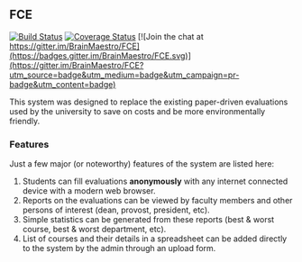## FCE

[![Build Status](https://travis-ci.org/BrainMaestro/FCE.svg)](https://travis-ci.org/BrainMaestro/FCE)
[![Coverage Status](https://coveralls.io/repos/github/BrainMaestro/FCE/badge.svg?branch=develop)](https://coveralls.io/github/BrainMaestro/FCE?branch=develop)
[![Join the chat at https://gitter.im/BrainMaestro/FCE](https://badges.gitter.im/BrainMaestro/FCE.svg)](https://gitter.im/BrainMaestro/FCE?utm_source=badge&utm_medium=badge&utm_campaign=pr-badge&utm_content=badge)

This system was designed to replace the existing paper-driven evaluations used by the university to save on costs and be more environmentally friendly.

### Features
Just a few major (or noteworthy) features of the system are listed here:  

1. Students can fill evaluations **anonymously** with any internet connected device with a modern web browser.   
1. Reports on the evaluations can be viewed by faculty members and other persons of interest (dean, provost, president, etc).   
1. Simple statistics can be generated from these reports (best & worst course, best & worst department, etc).   
1. List of courses and their details in a spreadsheet can be added directly to the system by the admin through an upload form.
